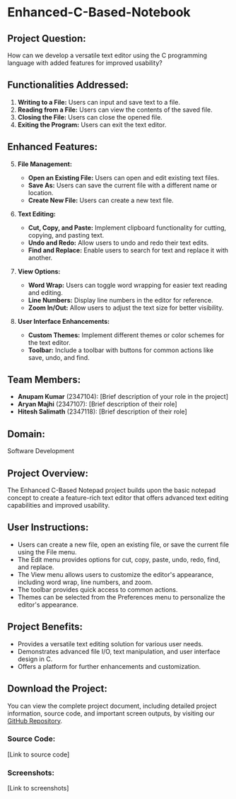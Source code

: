 # Enhanced-C-Based-Notebook

## Project Question:
How can we develop a versatile text editor using the C programming language with added features for improved usability?

## Functionalities Addressed:

1. **Writing to a File:** Users can input and save text to a file.
2. **Reading from a File:** Users can view the contents of the saved file.
3. **Closing the File:** Users can close the opened file.
4. **Exiting the Program:** Users can exit the text editor.

## Enhanced Features:

5. **File Management:**
   - **Open an Existing File:** Users can open and edit existing text files.
   - **Save As:** Users can save the current file with a different name or location.
   - **Create New File:** Users can create a new text file.

6. **Text Editing:**
   - **Cut, Copy, and Paste:** Implement clipboard functionality for cutting, copying, and pasting text.
   - **Undo and Redo:** Allow users to undo and redo their text edits.
   - **Find and Replace:** Enable users to search for text and replace it with another.

7. **View Options:**
   - **Word Wrap:** Users can toggle word wrapping for easier text reading and editing.
   - **Line Numbers:** Display line numbers in the editor for reference.
   - **Zoom In/Out:** Allow users to adjust the text size for better visibility.

8. **User Interface Enhancements:**
   - **Custom Themes:** Implement different themes or color schemes for the text editor.
   - **Toolbar:** Include a toolbar with buttons for common actions like save, undo, and find.

## Team Members:
- **Anupam Kumar** (2347104): [Brief description of your role in the project]
- **Aryan Majhi** (2347107): [Brief description of their role]
- **Hitesh Salimath** (2347118): [Brief description of their role]

## Domain:
Software Development

## Project Overview:
The Enhanced C-Based Notepad project builds upon the basic notepad concept to create a feature-rich text editor that offers advanced text editing capabilities and improved usability.

## User Instructions:
- Users can create a new file, open an existing file, or save the current file using the File menu.
- The Edit menu provides options for cut, copy, paste, undo, redo, find, and replace.
- The View menu allows users to customize the editor's appearance, including word wrap, line numbers, and zoom.
- The toolbar provides quick access to common actions.
- Themes can be selected from the Preferences menu to personalize the editor's appearance.

## Project Benefits:
- Provides a versatile text editing solution for various user needs.
- Demonstrates advanced file I/O, text manipulation, and user interface design in C.
- Offers a platform for further enhancements and customization.

## Download the Project:

You can view the complete project document, including detailed project information, source code, and important screen outputs, by visiting our [GitHub Repository](link_to_github_repository).

### Source Code:

[Link to source code]

### Screenshots:

[Link to screenshots]
